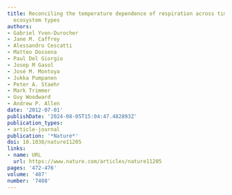 ```yaml
---
title: Reconciling the temperature dependence of respiration across timescales and
  ecosystem types
authors:
- Gabriel Yvon-Durocher
- Jane M. Caffrey
- Alessandro Cescatti
- Matteo Dossena
- Paul Del Giorgio
- Josep M Gasol
- José M. Montoya
- Jukka Pumpanen
- Peter A. Staehr
- Mark Trimmer
- Guy Woodward
- Andrew P. Allen
date: '2012-07-01'
publishDate: '2024-08-05T15:04:47.482893Z'
publication_types:
- article-journal
publication: '*Nature*'
doi: 10.1038/nature11205
links:
- name: URL
  url: https://www.nature.com/articles/nature11205
pages: '472-476'
volume: '487'
number: '7408'
---
```

